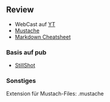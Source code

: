 ## Review

- WebCast auf [YT][1]
- [Mustache][3]
- [Markdown Cheatsheet][4]

### Basis auf pub
- [StillShot][2]

### Sonstiges
Extension für Mustach-Files: .mustache

[1]: http://www.youtube.com/watch?v=hvQCXDWh7Wg&feature=share&list=PLYVl5EnzwqsQs0tBLO6ug6WbqAbrpVbNf
[2]: https://pub.dartlang.org/packages/stillshot
[3]: https://github.com/janl/mustache.js/
[4]: https://github.com/adam-p/markdown-here/wiki/Markdown-Cheatsheet